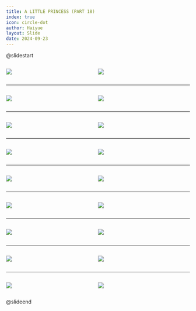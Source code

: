 ```yaml
---
title: A LITTLE PRINCESS (PART 18)
index: true
icon: circle-dot
author: Haiyue
layout: Slide
date: 2024-09-23
---
```

 
@slidestart

<div style="display:flex">
<div style="flex:1">

![](/reading/english/Level-X/A%20LITTLE%20PRINCESS%20(PART%2018)/001.webp)
</div>
<div style="flex:1">

![](/reading/english/Level-X/A%20LITTLE%20PRINCESS%20(PART%2018)/002.webp)
</div>
</div>

---

<div style="display:flex">
<div style="flex:1">

![](/reading/english/Level-X/A%20LITTLE%20PRINCESS%20(PART%2018)/003.webp)
</div>
<div style="flex:1">

![](/reading/english/Level-X/A%20LITTLE%20PRINCESS%20(PART%2018)/004.webp)
</div>
</div>

---

<div style="display:flex">
<div style="flex:1">

![](/reading/english/Level-X/A%20LITTLE%20PRINCESS%20(PART%2018)/005.webp)
</div>
<div style="flex:1">

![](/reading/english/Level-X/A%20LITTLE%20PRINCESS%20(PART%2018)/006.webp)
</div>
</div>

---

<div style="display:flex">
<div style="flex:1">

![](/reading/english/Level-X/A%20LITTLE%20PRINCESS%20(PART%2018)/007.webp)
</div>
<div style="flex:1">

![](/reading/english/Level-X/A%20LITTLE%20PRINCESS%20(PART%2018)/008.webp)
</div>
</div>

---

<div style="display:flex">
<div style="flex:1">

![](/reading/english/Level-X/A%20LITTLE%20PRINCESS%20(PART%2018)/009.webp)
</div>
<div style="flex:1">

![](/reading/english/Level-X/A%20LITTLE%20PRINCESS%20(PART%2018)/010.webp)
</div>
</div>

---

<div style="display:flex">
<div style="flex:1">

![](/reading/english/Level-X/A%20LITTLE%20PRINCESS%20(PART%2018)/011.webp)
</div>
<div style="flex:1">

![](/reading/english/Level-X/A%20LITTLE%20PRINCESS%20(PART%2018)/012.webp)
</div>
</div>

---

<div style="display:flex">
<div style="flex:1">

![](/reading/english/Level-X/A%20LITTLE%20PRINCESS%20(PART%2018)/013.webp)
</div>
<div style="flex:1">

![](/reading/english/Level-X/A%20LITTLE%20PRINCESS%20(PART%2018)/014.webp)
</div>
</div>

---

<div style="display:flex">
<div style="flex:1">

![](/reading/english/Level-X/A%20LITTLE%20PRINCESS%20(PART%2018)/015.webp)
</div>
<div style="flex:1">

![](/reading/english/Level-X/A%20LITTLE%20PRINCESS%20(PART%2018)/016.webp)
</div>
</div>

---

<div style="display:flex">
<div style="flex:1">

![](/reading/english/Level-X/A%20LITTLE%20PRINCESS%20(PART%2018)/017.webp)
</div>
<div style="flex:1">

![](/reading/english/Level-X/A%20LITTLE%20PRINCESS%20(PART%2018)/018.webp)
</div>
</div>

@slideend